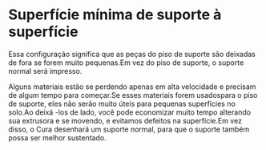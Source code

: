 Superfície mínima de suporte à superfície
====
Essa configuração significa que as peças do piso de suporte são deixadas de fora se forem muito pequenas.Em vez do piso de suporte, o suporte normal será impresso.

Alguns materiais estão se perdendo apenas em alta velocidade e precisam de algum tempo para começar.Se esses materiais forem usados ​​para o piso de suporte, eles não serão muito úteis para pequenas superfícies no solo.Ao deixá -los de lado, você pode economizar muito tempo alterando sua extrusora e se movendo, e evitamos defeitos na superfície.Em vez disso, o Cura desenhará um suporte normal, para que o suporte também possa ser melhor sustentado.